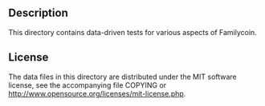Description
------------

This directory contains data-driven tests for various aspects of Familycoin.

License
--------

The data files in this directory are distributed under the MIT software
license, see the accompanying file COPYING or
http://www.opensource.org/licenses/mit-license.php.

